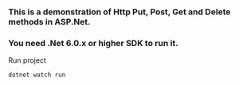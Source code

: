 ### This is a demonstration of Http Put, Post, Get and Delete methods in ASP.Net.

### You need .Net 6.0.x or higher SDK to run it.

Run project

```bash
dotnet watch run 

```
